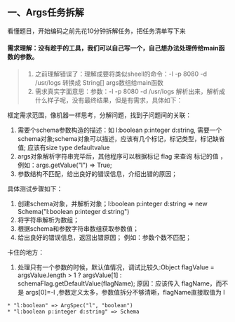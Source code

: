 ## 一、Args任务拆解
看懂题目，开始编码之前先花10分钟拆解任务，把任务清单写下来

#### 需求理解：没有趁手的工具，我们可以自己写一个，自己想办法处理传给main函数的参数。
> 1. 之前理解错误了：理解成要将类似sheell的命令：-l -p 8080 -d /usr/logs 转换成 String[] args数组给main函数
> 2. 需求真实字面意思：参数：-l -p 8080 -d /usr/logs 解析出来，解析成什么样子呢，没有最终结果，但是有需求，具体如下：
 
框定需求范围，像机器一样思考，分解问题，找到子问题间的关联：
1. 需要个schema参数构造的描述：如 l:boolean p:integer d:string, 需要一个schema对象;schema对象可以描述，应该有几个标记，标记类型，标记缺省值; 应该有size type defaultvalue
2. args对象解析字符串完毕后，其他程序可以根据标记 flag 来查询 标记的值 ，例如：args.getValue("l") => True;
3. 参数结构不匹配，给出良好的错误信息，介绍出错的原因；

具体测试步骤如下：
1. 创建schema对象，并解析对象；l:boolean p:integer d:string => new Schema("l:boolean p:integer d:string")
2. 将字符串解析为数组；
3. 根据schema和参数字符串数组获取参数值；
4. 给出良好的错误信息，返回出错原因； 例如：参数个数不匹配；



卡住的地方：
1. 处理只有一个参数的时候，默认值情况，调试比较久:Object flagValue = argsValue.length > 1 ? argsValue[1] : schemaFlag.getDefaultValue(flagName);
原因：应该传入 flagName，而不是 args[0]=-l  ,参数定义太多，参数值拆分不够清晰，flagName直接取值为 l  


```
* "l:boolean" => ArgSpec("l", "boolean")
* "l:boolean p:integer d:string" => Schema
 
```

